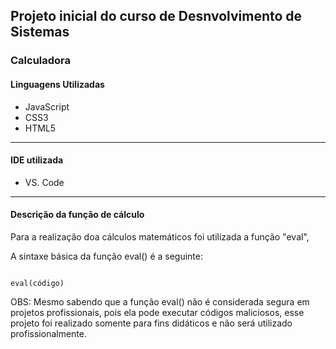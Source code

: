 ## Projeto inicial do curso de Desnvolvimento de Sistemas
### Calculadora 

#### Linguagens Utilizadas

- JavaScript
- CSS3
- HTML5
---

#### IDE utilizada

- VS. Code
---

#### Descrição da função de cálculo
Para a realização doa cálculos matemáticos foi utilizada a função "eval",

A sintaxe básica da função eval() é a seguinte:
```

eval(código)
```

OBS: Mesmo sabendo que a função eval() não é considerada segura em projetos profissionais, pois ela pode executar códigos maliciosos, esse  projeto foi realizado somente para fins didáticos e não será utilizado profissionalmente.

